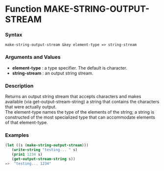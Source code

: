 <!-- Generated on 05/10/2020 by https://github.com/anto2oo/clhs-evolved -->

# Function MAKE-STRING-OUTPUT-STREAM

### Syntax
`make-string-output-stream &key element-type => string-stream`  


### Arguments and Values
- **element-type** : a type specifier. The default is character.   
- **string-stream** : an output string stream.   


### Description
Returns  an output string stream that accepts characters and makes available (via get-output-stream-string) a string that contains the characters that were actually output.  
The element-type names the type of the elements of the string; a string is constructed of the most specialized type that can accommodate elements of that element-type.



### Examples
```lisp 
(let ((s (make-string-output-stream)))
   (write-string "testing... " s)
   (prin1 1234 s)
   (get-output-stream-string s))
=>  "testing... 1234"
```
